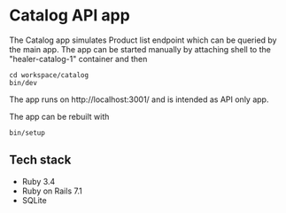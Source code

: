 # Catalog API app

The Catalog app simulates Product list endpoint which can be queried by the main app.
The app can be started manually by attaching shell to the "healer-catalog-1" container and then

    cd workspace/catalog
    bin/dev

The app runs on http://localhost:3001/ and is intended as API only app. 

The app can be rebuilt with

    bin/setup

## Tech stack

 - Ruby 3.4
 - Ruby on Rails 7.1
 - SQLite
